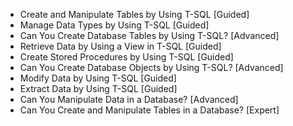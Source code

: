 - Create and Manipulate Tables by Using T-SQL [Guided]
- Manage Data Types by Using T-SQL [Guided]
- Can You Create Database Tables by Using T-SQL? [Advanced]
- Retrieve Data by Using a View in T-SQL [Guided]
- Create Stored Procedures by Using T-SQL [Guided]
- Can You Create Database Objects by Using T-SQL? [Advanced]
- Modify Data by Using T-SQL [Guided]
- Extract Data by Using T-SQL [Guided]
- Can You Manipulate Data in a Database? [Advanced]
- Can You Create and Manipulate Tables in a Database? [Expert]
